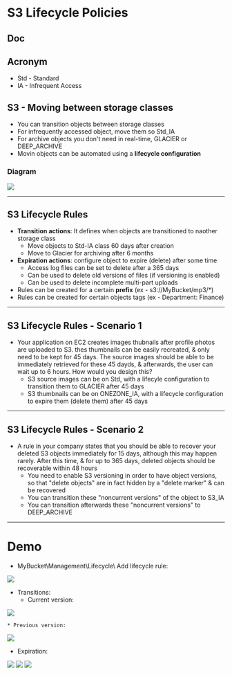# S3 Lifecycle Policies

## Doc

## Acronym
* Std - Standard
* IA - Infrequent Access

## S3 - Moving between storage classes
* You can transition objects between storage classes
* For infrequently accessed object, move them so Std_IA
* For archive objects you don't need in real-time, GLACIER or DEEP_ARCHIVE
* Movin objects can be automated using a **lifecycle configuration**

### Diagram
[<img src="https://i.imgur.com/01PhTPt.png">](https://i.imgur.com/01PhTPt.png)

---

## S3 Lifecycle Rules
* **Transition actions**: It defines when objects are transitioned to naother storage class
    * Move objects to Std-IA class 60 days after creation
    * Move to Glacier for archiving after 6 months
* **Expiration actions**: configure object to expire (delete) after some time
    * Access log files can be set to delete after a 365 days
    * Can be used to delete old versions of files (if versioning is enabled)
    * Can be used to delete incomplete multi-part uploads
* Rules can be created for a certain **prefix** (ex - s3://MyBucket/mp3/*)
* Rules can be created for certain objects tags (ex - Department: Finance) 

---

## S3 Lifecycle Rules - Scenario 1
* Your application on EC2 creates images thubnails after profile photos are uploaded to S3. thes thumbnails can be easily recreated,
  & only need to be kept for 45 days. The source images should be able to be immediately retrieved for these 45 dayds, & afterwards, the
  user can wait up to 6 hours. How would you design this?
    * S3 source images can  be on Std, with a lifecyle configuration to transition them to GLACIER after 45 days
    * S3 thumbnails can be on ONEZONE_IA, with a lifecycle configuration to expire them (delete them) after 45 days
    
---

## S3 Lifecycle Rules - Scenario 2
* A rule in your company states that you should be able to recover your deleted S3 objects immediately for 15 days,
  although this may happen rarely. After this time, & for up to 365 days, deleted objects should be recoverable within 48 hours
    * You need to enable S3 versioning in order to have object versions, so that "delete objects" are in fact hidden by a "delete marker"
      & can be recovered
    * You can transition these "noncurrent versions" of the object to S3_IA
    * You can transition afterwards these "noncurrent versions" to DEEP_ARCHIVE
    
--- 

# Demo
* MyBucket\Management\Lifecycle\ Add lifecycle rule:

[<img src="https://i.imgur.com/T71E0T4.png">](https://i.imgur.com/T71E0T4.png)

* Transitions:
    * Current version:

[<img src="https://i.imgur.com/Kcn3Jct.png">](https://i.imgur.com/Kcn3Jct.png)

    * Previous version:
    
[<img src="https://i.imgur.com/k3NL6wN.png">](https://i.imgur.com/k3NL6wN.png)

* Expiration:

[<img src="https://i.imgur.com/vn795Xs.png">](https://i.imgur.com/vn795Xs.png)
[<img src="https://i.imgur.com/yEzeXVy.png">](https://i.imgur.com/yEzeXVy.png)
[<img src="https://i.imgur.com/fExh7cJ.png">](https://i.imgur.com/fExh7cJ.png)
